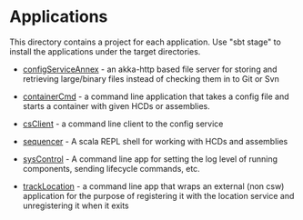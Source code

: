 Applications
============

This directory contains a project for each application. Use "sbt stage" to install the applications under
the target directories.

* [configServiceAnnex](configServiceAnnex) - an akka-http based file server for storing and retrieving large/binary files
  instead of checking them in to Git or Svn

* [containerCmd](containerCmd) - a command line application that takes a config file and starts a
  container with given  HCDs or assemblies.

* [csClient](csClient) - a command line client to the config service

* [sequencer](sequencer) - A scala REPL shell for working with HCDs and assemblies

* [sysControl](sysControl) - A command line app for setting the log level of running components, sending lifecycle commands, etc.

* [trackLocation](trackLocation) - a command line app that wraps an external (non csw) application for the purpose of registering it
                   with the location service and unregistering it when it exits

